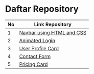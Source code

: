 # Daftar Repository

| No | Link Repository |
|----|-----------------|
| 1  | [Navbar using HTML and CSS](https://github.com/muhammadfariddd/Challenge-Project/tree/master/Navbar%20using%20HTML%20and%20CSS) |
| 2  | [Animated Login](https://github.com/muhammadfariddd/Challenge-Project/tree/master/Animated%20Login) |
| 3  | [User Profile Card](https://github.com/muhammadfariddd/Challenge-Project/tree/master/User%20Profile%20Card) |
| 4  | [Contact Form](https://github.com/muhammadfariddd/Challenge-Project/tree/master/Contact%20Form) |
| 5  | [Pricing Card](https://github.com/muhammadfariddd/Challenge-Project/tree/master/Pricing%20Card) |

